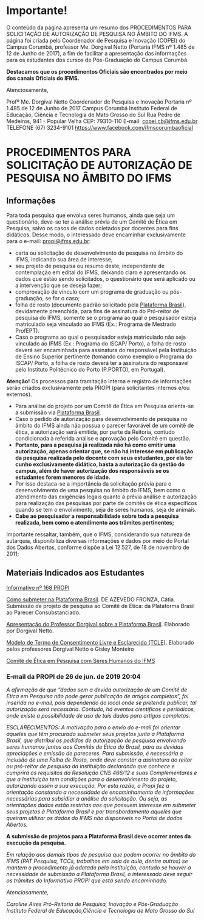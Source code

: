 # Importante!

O conteúdo da página apresenta um resumo dos PROCEDIMENTOS PARA SOLICITAÇÃO DE AUTORIZAÇÃO DE PESQUISA NO ÂMBITO DO IFMS. A página foi criada pelo Coordenador de Pesquisa e Inovação (COPEI) do Campus Corumbá, professor Me. Dorgival Netto (Portaria IFMS nº 1.485 de 12 de Junho de 2017), a fim de facilitar a apresentação das informações para os estudantes dos cursos de Pós-Graduação do Campus Corumbá.

**Destacamos que os procedimentos Oficiais são encontrados por meio dos canais Oficiais do IFMS.**

Atenciosamente, 

Profº Me. Dorgival Netto
Coordenador de Pesquisa e Inovação
Portaria nº 1.485 de 12 de Junho de 2017
Campus Corumbá
Instituto Federal de Educação, Ciência e Tecnologia de Mato Grosso do Sul
Rua Pedro de Medeiros, 941 - Popular Velha CEP: 79310-110
E-mail: copei.cb@ifms.edu.br
TELEFONE (67) 3234-9101
https://www.facebook.com/ifmscorumbaoficial


# PROCEDIMENTOS PARA SOLICITAÇÃO DE AUTORIZAÇÃO DE PESQUISA NO ÂMBITO DO IFMS

## Informações
Para toda pesquisa que envolva seres humanos, ainda que seja um questionário, deve-se ter a análise prévia de um Comitê de Ética em Pesquisa, salvo os casos de dados coletados por docentes para fins didáticos. Desse modo, o interessado deve encaminhar exclusivamente para o e-mail: propi@ifms.edu.br:
- carta ou solicitação de desenvolvimento de pesquisa no âmbito do IFMS, indicando sua área de interesse;
- seu projeto de pesquisa ou resumo deste, independente de contemplação em edital do IFMS, deixando claro e apresentando os dados que estão sendo solicitados, o questionário que será aplicado ou a intervenção que se deseja fazer;
- comprovação de vínculo com um programa de graduação ou pós-graduação, se for o caso;
- folha de rosto (documento padrão solicitado pela [Plataforma Brasil](http://plataformabrasil.saude.gov.br/login.jsf)), devidamente preenchida, para fins de assinatura do Pró-reitor de pesquisa do IFMS, somente se o programa ao qual o pesquisador esteja matriculado seja vinculado ao IFMS (Ex.: Programa de Mestrado ProfEPT).
- Caso o programa ao qual o pesquisador esteja matriculado não seja vinculado ao IFMS (Ex.: Programa do ISCAP/ Porto), a folha de rosto deverá ser encaminhada para assinatura do responsável pela Instituição de Ensino Superior pertinente (tomando como exemplo o Programa do ISCAP/ Porto, a folha de rosto deverá ter a assinatura do responsável pelo Instituto Politécnico do Porto (P.PORTO), em Portugal).

**Atenção!**
Os processos para tramitação interna e registro de informações serão criados exclusivamente pela PROPI (para solicitantes internos e/ou externos).
- Para análise do projeto por um Comitê de Ética em Pesquisa orienta-se a submissão via [Plataforma Brasil](http://plataformabrasil.saude.gov.br/login.jsf).
- Caso o pedido de autorização para desenvolvimento de pesquisa no âmbito do IFMS ainda não possua o parecer favorável de um comitê de ética, a autorização será emitida, por parte da Reitoria, contudo condicionada à referida análise e aprovação pelo Comitê em questão.
- **Portanto, para a pesquisa já realizada não há como emitir uma autorização, apenas orientar que, se não há interesse em publicação da pesquisa realizada pelo docente com seus estudantes, por ela ter cunho exclusivamente didático, basta a autorização da gestão do campus, além de haver autorização dos responsáveis se os estudantes forem menores de idade.**
- Por isso destaca-se a importância da solicitação prévia para o desenvolvimento de uma pesquisa no âmbito do IFMS, bem como o atendimento das exigências legais
quanto à prévia análise e autorização para realização das pesquisas por parte de comitês de ética específicos quando se tem o envolvimento, seja de seres humanos, seja de animais.
- **Cabe ao pesquisador a responsabilidade sobre toda a pesquisa realizada, bem como o atendimento aos trâmites pertinentes;**

Importante ressaltar, também, que o IFMS, considerando sua natureza de autarquia, disponibiliza diversas informações e dados por meio do Portal dos Dados Abertos, conforme dispõe a Lei 12.527, de 18 de novembro de 2011;

## Materiais Indicados aos Estudantes

[Informativo nº 168 PROPI](https://www.ifms.edu.br/campi/campus-tres-lagoas/informacoes-uteis/comunicados/comunicado-05-2019)

[Como submeter na Plataforma Brasil](http://metodologia.ceie-br.org/wp-content/uploads/2018/11/cap1_7.pdf).
DE AZEVEDO FRONZA, Cátia. Submissão de projeto de pesquisa ao Comitê de Ética: da Plataforma Brasil ao Parecer Consubstanciado.

[Apresentação do Professor Dorgival sobre a Plataforma Brasil](https://docs.google.com/presentation/d/1wha92QDtag2zF4WjXcfmF25QqwchXbKBG9beVJ0nS8U/edit?usp=sharing).
Elaborado por Dorgival Netto.

[Modelo de Termo de Consentimento Livre e Esclarecido (TCLE)](https://docs.google.com/document/d/1uOQaBuTg8m-zmHRDyXML2Eqyma2x2CgxT98PyouGf-Q/edit?usp=sharing).
Elaborado pelos professores Dorgival Netto e Gisley Monteiro

[Comitê de Ética em Pesquisa com Seres Humanos do IFMS](https://www.ifms.edu.br/assuntos/pesquisa/comites/comite-de-etica-na-pesquisa)


### E-mail da PROPI de 26 de jun. de 2019 20:04

_A afirmação de que “dados sem a devida autorização de um Comitê de Ética em Pesquisa não pode gerar publicação de artigos completos”, foi inserida no e-mail, pois dependendo do local onde se pretende publicar, tal autorização será necessária. Contudo, há eventos científicos e periódicos, onde existe a possibilidade de uso de tais dados para artigos completos._ 

_ESCLARECIMENTOS: A motivação para o envio do e-mail foi orientar àqueles que têm procurado submeter seus projetos junto a Plataforma Brasil, que distribui os pedidos de autorização de pesquisa envolvendo seres humanos juntos aos Comitês de Ética do Brasil, para as devidas apreciações e emissão de pareceres. Para submissão, é necessária a inclusão de uma Folha de Rosto, onde deve constar a assinatura do reitor ou pró-reitor de pesquisa da instituição declarando que conhece e cumprirá os requisitos da Resolução CNS 466/12 e suas Complementares e que a Instituição tem condições para o desenvolvimento do projeto, autorizando assim a sua execução. Por esta razão, a Propi fez a orientação constando a necessidade de encaminhamento de informações necessárias para subsidiar a análise da solicitação. Ou seja, as orientações dadas estão restritas aos que possuem interesse em submeter seus projetos à Plataforma Brasil e por transbordamento aqueles que queiram utilizar os dados do IFMS não disponíveis no Portal de dados Abertos._

**A submissão de projetos para a Plataforma Brasil deve ocorrer antes da execução da pesquisa.**

_Em relação aos demais tipos de pesquisa que podem ocorrer no âmbito do IFMS (PAT Pesquisa, TCCs, trabalhos em sala de aula, dentre outros) se mantem o procedimento já adotado pela instituição, contudo se houver a necessidade de submissão a Plataforma Brasil, o interessado deve seguir os trâmites do Informativo PROPI que está sendo encaminhado._

_Atenciosamente,_ 

_Caroline Aires_
_Pró-Reitoria de Pesquisa, Inovação e Pós-Graduação_
_Instituto Federal de Educação,Ciência e Tecnologia de Mato Grosso do Sul_



